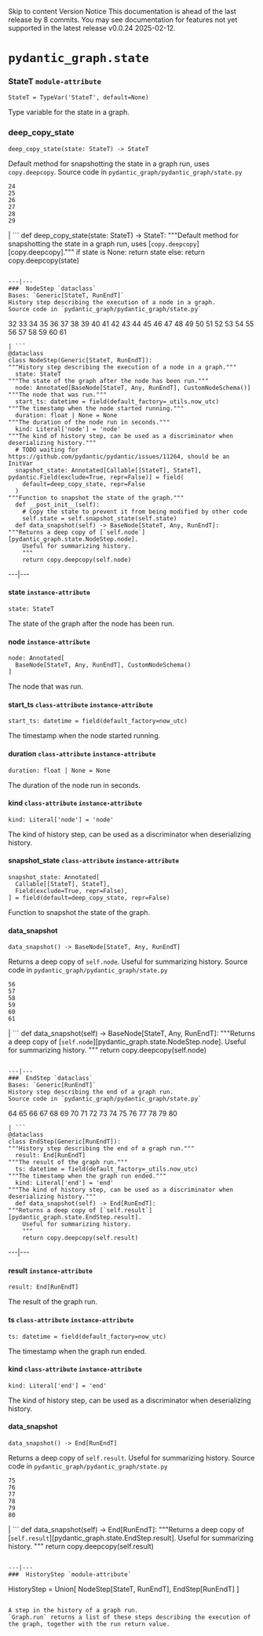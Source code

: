 Skip to content 
Version Notice
This documentation is ahead of the last release by 8 commits. You may see documentation for features not yet supported in the latest release v0.0.24 2025-02-12. 
# `pydantic_graph.state`
###  StateT `module-attribute`
```
StateT = TypeVar('StateT', default=None)

```

Type variable for the state in a graph.
###  deep_copy_state
```
deep_copy_state(state: StateT) -> StateT

```

Default method for snapshotting the state in a graph run, uses `copy.deepcopy`.
Source code in `pydantic_graph/pydantic_graph/state.py`
```
24
25
26
27
28
29
```
| ```
def deep_copy_state(state: StateT) -> StateT:
"""Default method for snapshotting the state in a graph run, uses [`copy.deepcopy`][copy.deepcopy]."""
  if state is None:
    return state
  else:
    return copy.deepcopy(state)

```
  
---|---  
###  NodeStep `dataclass`
Bases: `Generic[StateT, RunEndT]`
History step describing the execution of a node in a graph.
Source code in `pydantic_graph/pydantic_graph/state.py`
```
32
33
34
35
36
37
38
39
40
41
42
43
44
45
46
47
48
49
50
51
52
53
54
55
56
57
58
59
60
61
```
| ```
@dataclass
class NodeStep(Generic[StateT, RunEndT]):
"""History step describing the execution of a node in a graph."""
  state: StateT
"""The state of the graph after the node has been run."""
  node: Annotated[BaseNode[StateT, Any, RunEndT], CustomNodeSchema()]
"""The node that was run."""
  start_ts: datetime = field(default_factory=_utils.now_utc)
"""The timestamp when the node started running."""
  duration: float | None = None
"""The duration of the node run in seconds."""
  kind: Literal['node'] = 'node'
"""The kind of history step, can be used as a discriminator when deserializing history."""
  # TODO waiting for https://github.com/pydantic/pydantic/issues/11264, should be an InitVar
  snapshot_state: Annotated[Callable[[StateT], StateT], pydantic.Field(exclude=True, repr=False)] = field(
    default=deep_copy_state, repr=False
  )
"""Function to snapshot the state of the graph."""
  def __post_init__(self):
    # Copy the state to prevent it from being modified by other code
    self.state = self.snapshot_state(self.state)
  def data_snapshot(self) -> BaseNode[StateT, Any, RunEndT]:
"""Returns a deep copy of [`self.node`][pydantic_graph.state.NodeStep.node].
    Useful for summarizing history.
    """
    return copy.deepcopy(self.node)

```
  
---|---  
####  state `instance-attribute`
```
state: StateT

```

The state of the graph after the node has been run.
####  node `instance-attribute`
```
node: Annotated[
  BaseNode[StateT, Any, RunEndT], CustomNodeSchema()
]

```

The node that was run.
####  start_ts `class-attribute` `instance-attribute`
```
start_ts: datetime = field(default_factory=now_utc)

```

The timestamp when the node started running.
####  duration `class-attribute` `instance-attribute`
```
duration: float | None = None

```

The duration of the node run in seconds.
####  kind `class-attribute` `instance-attribute`
```
kind: Literal['node'] = 'node'

```

The kind of history step, can be used as a discriminator when deserializing history.
####  snapshot_state `class-attribute` `instance-attribute`
```
snapshot_state: Annotated[
  Callable[[StateT], StateT],
  Field(exclude=True, repr=False),
] = field(default=deep_copy_state, repr=False)

```

Function to snapshot the state of the graph.
####  data_snapshot
```
data_snapshot() -> BaseNode[StateT, Any, RunEndT]

```

Returns a deep copy of `self.node`.
Useful for summarizing history.
Source code in `pydantic_graph/pydantic_graph/state.py`
```
56
57
58
59
60
61
```
| ```
def data_snapshot(self) -> BaseNode[StateT, Any, RunEndT]:
"""Returns a deep copy of [`self.node`][pydantic_graph.state.NodeStep.node].
  Useful for summarizing history.
  """
  return copy.deepcopy(self.node)

```
  
---|---  
###  EndStep `dataclass`
Bases: `Generic[RunEndT]`
History step describing the end of a graph run.
Source code in `pydantic_graph/pydantic_graph/state.py`
```
64
65
66
67
68
69
70
71
72
73
74
75
76
77
78
79
80
```
| ```
@dataclass
class EndStep(Generic[RunEndT]):
"""History step describing the end of a graph run."""
  result: End[RunEndT]
"""The result of the graph run."""
  ts: datetime = field(default_factory=_utils.now_utc)
"""The timestamp when the graph run ended."""
  kind: Literal['end'] = 'end'
"""The kind of history step, can be used as a discriminator when deserializing history."""
  def data_snapshot(self) -> End[RunEndT]:
"""Returns a deep copy of [`self.result`][pydantic_graph.state.EndStep.result].
    Useful for summarizing history.
    """
    return copy.deepcopy(self.result)

```
  
---|---  
####  result `instance-attribute`
```
result: End[RunEndT]

```

The result of the graph run.
####  ts `class-attribute` `instance-attribute`
```
ts: datetime = field(default_factory=now_utc)

```

The timestamp when the graph run ended.
####  kind `class-attribute` `instance-attribute`
```
kind: Literal['end'] = 'end'

```

The kind of history step, can be used as a discriminator when deserializing history.
####  data_snapshot
```
data_snapshot() -> End[RunEndT]

```

Returns a deep copy of `self.result`.
Useful for summarizing history.
Source code in `pydantic_graph/pydantic_graph/state.py`
```
75
76
77
78
79
80
```
| ```
def data_snapshot(self) -> End[RunEndT]:
"""Returns a deep copy of [`self.result`][pydantic_graph.state.EndStep.result].
  Useful for summarizing history.
  """
  return copy.deepcopy(self.result)

```
  
---|---  
###  HistoryStep `module-attribute`
```
HistoryStep = Union[
  NodeStep[StateT, RunEndT], EndStep[RunEndT]
]

```

A step in the history of a graph run.
`Graph.run` returns a list of these steps describing the execution of the graph, together with the run return value.
